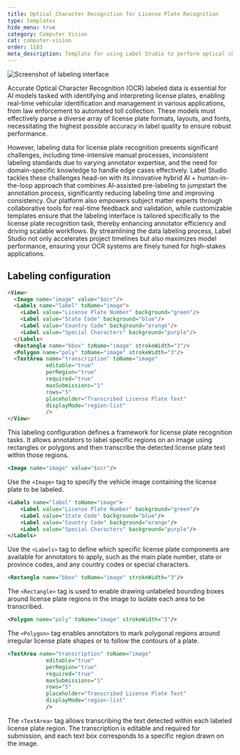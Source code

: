 ```yaml
---
title: Optical Character Recognition for License Plate Recognition
type: templates
hide_menu: true
category: Computer Vision
cat: computer-vision
order: 1103
meta_description: Template for using Label Studio to perform optical character recognition (OCR).
---
```


![Screenshot of labeling interface](/images/templates-misc/plates.png)

Accurate Optical Character Recognition (OCR) labeled data is essential for AI models tasked with identifying and interpreting license plates, enabling real-time vehicular identification and management in various applications, from law enforcement to automated toll collection. These models must effectively parse a diverse array of license plate formats, layouts, and fonts, necessitating the highest possible accuracy in label quality to ensure robust performance.

However, labeling data for license plate recognition presents significant challenges, including time-intensive manual processes, inconsistent labeling standards due to varying annotator expertise, and the need for domain-specific knowledge to handle edge cases effectively. Label Studio tackles these challenges head-on with its innovative hybrid AI + human-in-the-loop approach that combines AI-assisted pre-labeling to jumpstart the annotation process, significantly reducing labeling time and improving consistency. Our platform also empowers subject matter experts through collaborative tools for real-time feedback and validation, while customizable templates ensure that the labeling interface is tailored specifically to the license plate recognition task, thereby enhancing annotator efficiency and driving scalable workflows. By streamlining the data labeling process, Label Studio not only accelerates project timelines but also maximizes model performance, ensuring your OCR systems are finely tuned for high-stakes applications.

## Labeling configuration

```html
<View>
  <Image name="image" value="$ocr"/>
  <Labels name="label" toName="image">
    <Label value="License Plate Number" background="green"/>
    <Label value="State Code" background="blue"/>
    <Label value="Country Code" background="orange"/>
    <Label value="Special Characters" background="purple"/>
  </Labels>
  <Rectangle name="bbox" toName="image" strokeWidth="3"/>
  <Polygon name="poly" toName="image" strokeWidth="3"/>
  <TextArea name="transcription" toName="image"
            editable="true"
            perRegion="true"
            required="true"
            maxSubmissions="1"
            rows="5"
            placeholder="Transcribed License Plate Text"
            displayMode="region-list"
            />
</View>
```
This labeling configuration defines a framework for license plate recognition tasks. It allows annotators to label specific regions on an image using rectangles or polygons and then transcribe the detected license plate text within those regions.

```xml
<Image name="image" value="$ocr"/>
```
Use the `<Image>` tag to specify the vehicle image containing the license plate to be labeled.

```xml
<Labels name="label" toName="image">
    <Label value="License Plate Number" background="green"/>
    <Label value="State Code" background="blue"/>
    <Label value="Country Code" background="orange"/>
    <Label value="Special Characters" background="purple"/>
</Labels>
```
Use the `<Labels>` tag to define which specific license plate components are available for annotators to apply, such as the main plate number, state or province codes, and any country codes or special characters.

```xml
<Rectangle name="bbox" toName="image" strokeWidth="3"/>
```
The `<Rectangle>` tag is used to enable drawing unlabeled bounding boxes around license plate regions in the image to isolate each area to be transcribed.

```xml
<Polygon name="poly" toName="image" strokeWidth="3"/>
```
The `<Polygon>` tag enables annotators to mark polygonal regions around irregular license plate shapes or to follow the contours of a plate.

```xml
<TextArea name="transcription" toName="image"
            editable="true"
            perRegion="true"
            required="true"
            maxSubmissions="1"
            rows="5"
            placeholder="Transcribed License Plate Text"
            displayMode="region-list"
            />
```
The `<TextArea>` tag allows transcribing the text detected within each labeled license plate region. The transcription is editable and required for submission, and each text box corresponds to a specific region drawn on the image.
